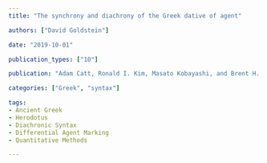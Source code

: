 ```yaml
---
title: "The synchrony and diachrony of the Greek dative of agent"

authors: ["David Goldstein"]

date: "2019-10-01"

publication_types: ["10"]

publication: "Adam Catt, Ronald I. Kim, Masato Kobayashi, and Brent H. Vine, ed. _Qazzu warrai: Anatolian and Indo-European studies in honor of Kazuhiko Yoshida_, 73-90. Ann Arbor: Beech Stave Press"

categories: ["Greek", "syntax"]

tags:
- Ancient Greek
- Herodotus
- Diachronic Syntax
- Differential Agent Marking
- Quantitative Methods

---
```

